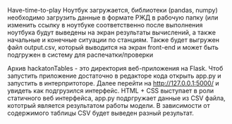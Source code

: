  Have-time-to-play
 Ноутбук загружается, библиотеки (pandas, numpy)
 необходимо загрузить данные в формате РЖД в рабочую папку (или изменить ссылку в ноутбуке соответственно
 после выполнения ноутбука будут выведены на экран результаты вычислений, а также начальные и конечные ситуации по станциям. 
 Также будет выгружен файл output.csv, который выводится на экран front-end и может быть подгружен в систему для распечатки/проверки

Архив hackatonTables - это директория веб-приложения на Flask.
Чтоб запустить приложение достаточно в редакторе кода открыть app.py и запустить в интерпритоторе.
Далее перейти на http://127.0.0.1:5000/ и увидеть как подгрузился интерфейс.
HTML + CSS выступает в роли статичного веб интерфейса, app.py подргружает данные из CSV файла, кототрый является результатом работы модели.
В зависимости от содержимого таблицы CSV будет выведен разный результат.
